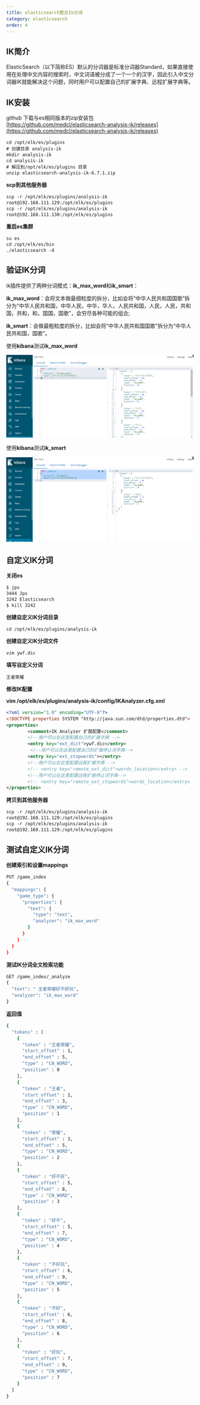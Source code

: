 ```yaml
---
title: elasticsearch整合Ik分词
category: elasticsearch
order: 4
---
```




## IK简介

ElasticSearch（以下简称ES）默认的分词器是标准分词器Standard，如果直接使用在处理中文内容的搜索时，中文词语被分成了一个一个的汉字，因此引入中文分词器IK就能解决这个问题，同时用户可以配置自己的扩展字典、远程扩展字典等。

## IK安装

github 下载与es相同版本的zip安装包[https://github.com/medcl/elasticsearch-analysis-ik/releases](https://github.com/medcl/elasticsearch-analysis-ik/releases)

```shell
cd /opt/elk/es/plugins
# 创建目录 analysis-ik
mkdir analysis-ik
cd analysis-ik
# 解压到/opt/elk/es/plugins 目录
unzip elasticsearch-analysis-ik-6.7.1.zip
```

**scp到其他服务器**

```shell
scp -r /opt/elk/es/plugins/analysis-ik root@192.168.111.129:/opt/elk/es/plugins
scp -r /opt/elk/es/plugins/analysis-ik root@192.168.111.130:/opt/elk/es/plugins
```

**重启es集群**

```shell
su es
cd /opt/elk/es/bin
./elasticsearch -d
```

## 验证IK分词

ik插件提供了两种分词模式：**ik_max_word**和**ik_smart**：

**ik_max_word**：会将文本做最细粒度的拆分，比如会将“中华人民共和国国歌”拆分为“中华人民共和国，中华人民，中华，华人，人民共和国，人民，人民，共和国，共和，和，国国，国歌”，会穷尽各种可能的组合;

**ik_smart**：会做最粗粒度的拆分，比如会将“中华人民共和国国歌”拆分为“中华人民共和国，国歌”。 



使用**kibana**测试**ik_max_word**

![img](../../../images/elasticsearch/es09.png)



使用**kibana**测试**ik_smart**

![img](../../../images/elasticsearch/es10.png)



## 自定义IK分词

**关闭es**

```shell
$ jps
3444 Jps
3242 Elasticsearch
$ kill 3242
```

**创建自定义IK分词目录**

```shell
cd /opt/elk/es/plugins/analysis-ik
```

**创建自定义IK分词文件**

```shell
vim ywf.dic
```

**填写自定义分词**

```
王者荣耀
```

**修改IK配置**

**vim /opt/elk/es/plugins/analysis-ik/config/IKAnalyzer.cfg.xml** 

```xml
<?xml version="1.0" encoding="UTF-8"?>
<!DOCTYPE properties SYSTEM "http://java.sun.com/dtd/properties.dtd">
<properties>
        <comment>IK Analyzer 扩展配置</comment>
        <!--用户可以在这里配置自己的扩展字典 -->
        <entry key="ext_dict">ywf.dic</entry>
         <!--用户可以在这里配置自己的扩展停止词字典-->
        <entry key="ext_stopwords"></entry>
        <!--用户可以在这里配置远程扩展字典 -->
        <!-- <entry key="remote_ext_dict">words_location</entry> -->
        <!--用户可以在这里配置远程扩展停止词字典-->
        <!-- <entry key="remote_ext_stopwords">words_location</entry> -->
</properties>
```

**拷贝到其他服务器**

```shell
scp -r /opt/elk/es/plugins/analysis-ik root@192.168.111.129:/opt/elk/es/plugins
scp -r /opt/elk/es/plugins/analysis-ik root@192.168.111.129:/opt/elk/es/plugins
```



## 测试自定义IK分词

**创建索引和设置mappings**

```bash
PUT /game_index
{
  "mappings": {
    "game_type": {
      "properties": {
        "text": {
          "type": "text",
          "analyzer": "ik_max_word"
        }
      }
    }
  }
}
```



**测试IK分词全文检索功能**

```bash
GET /game_index/_analyze
{
  "text": " 王者荣耀好不好玩",
  "analyzer": "ik_max_word"
}
```



**返回值**

```bash
{
  "tokens" : [
    {
      "token" : "王者荣耀",
      "start_offset" : 1,
      "end_offset" : 5,
      "type" : "CN_WORD",
      "position" : 0
    },
    {
      "token" : "王者",
      "start_offset" : 1,
      "end_offset" : 3,
      "type" : "CN_WORD",
      "position" : 1
    },
    {
      "token" : "荣耀",
      "start_offset" : 3,
      "end_offset" : 5,
      "type" : "CN_WORD",
      "position" : 2
    },
    {
      "token" : "好不好",
      "start_offset" : 5,
      "end_offset" : 8,
      "type" : "CN_WORD",
      "position" : 3
    },
    {
      "token" : "好不",
      "start_offset" : 5,
      "end_offset" : 7,
      "type" : "CN_WORD",
      "position" : 4
    },
    {
      "token" : "不好玩",
      "start_offset" : 6,
      "end_offset" : 9,
      "type" : "CN_WORD",
      "position" : 5
    },
    {
      "token" : "不好",
      "start_offset" : 6,
      "end_offset" : 8,
      "type" : "CN_WORD",
      "position" : 6
    },
    {
      "token" : "好玩",
      "start_offset" : 7,
      "end_offset" : 9,
      "type" : "CN_WORD",
      "position" : 7
    }
  ]
}
```

